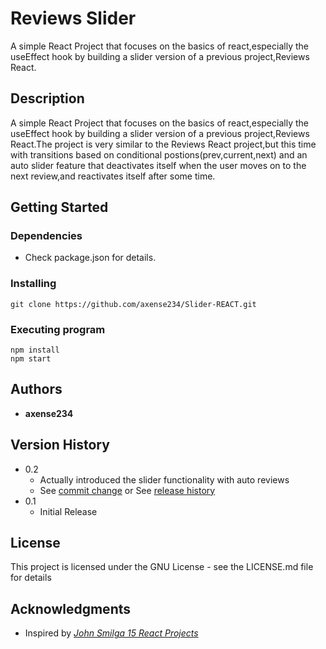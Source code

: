 # **Reviews Slider**

A simple React Project that focuses on the basics of react,especially the useEffect hook by building a slider version of a previous project,Reviews React.

## **Description**

A simple React Project that focuses on the basics of react,especially the useEffect hook by building a slider version of a previous project,Reviews React.The project is very similar to the Reviews React project,but this time with transitions based on conditional postions(prev,current,next) and an auto slider feature that deactivates itself when the user moves on to the next review,and reactivates itself after some time.

## **Getting Started**

### Dependencies

- Check package.json for details.

### Installing

```
git clone https://github.com/axense234/Slider-REACT.git
```

### Executing program

```
npm install
npm start
```

## **Authors**

- **axense234**

## **Version History**

- 0.2
  - Actually introduced the slider functionality with auto reviews
  - See [commit change](https://github.com/axense234/Slider-REACT/commits/master) or See [release history](https://github.com/axense234/Slider-REACT/releases)
- 0.1
  - Initial Release

## **License**

This project is licensed under the GNU License - see the LICENSE.md file for details

## **Acknowledgments**

- Inspired by [_John Smilga 15 React Projects_](https://www.youtube.com/watch?v=a_7Z7C_JCyo&t=8s)
